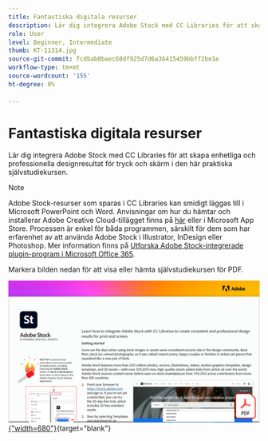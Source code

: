 ```yaml
---
title: Fantastiska digitala resurser
description: Lär dig integrera Adobe Stock med CC Libraries för att skapa enhetliga och professionella designresultat för tryck och skärm i den här praktiska självstudiekursen
role: User
level: Beginner, Intermediate
thumb: KT-11314.jpg
source-git-commit: fcdbab0baec68df925d7d6a36415459bbff2be1e
workflow-type: tm+mt
source-wordcount: '155'
ht-degree: 0%

---
```


# Fantastiska digitala resurser

Lär dig integrera Adobe Stock med CC Libraries för att skapa enhetliga och professionella designresultat för tryck och skärm i den här praktiska självstudiekursen.

>[!NOTE]
>
>Adobe Stock-resurser som sparas i CC Libraries kan smidigt läggas till i Microsoft PowerPoint och Word. Anvisningar om hur du hämtar och installerar Adobe Creative Cloud-tillägget finns på [här](https://helpx.adobe.com/creative-cloud/help/libraries-addin-microsoft-office.html) eller i Microsoft App Store. Processen är enkel för båda programmen, särskilt för dem som har erfarenhet av att använda Adobe Stock i Illustrator, InDesign eller Photoshop. Mer information finns på [Utforska Adobe Stock-integrerade plugin-program i Microsoft Office 365](https://helpx.adobe.com/stock/help/microsoft-office-plug-ins.html).

Markera bilden nedan för att visa eller hämta självstudiekursen för PDF.

[![Bild på första sidan av självstudiekursen](assets/Stunningdigitalassets.png){&quot;width=680&quot;}](assets/Stunning-Digital-Assets.pdf){target=&quot;blank&quot;}
